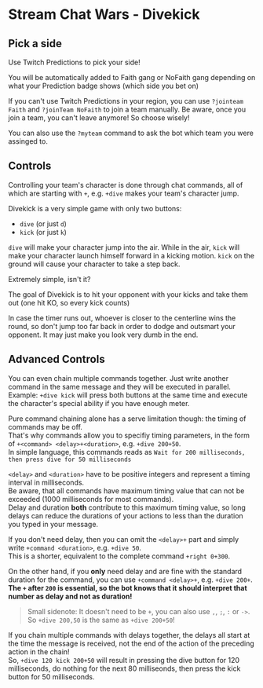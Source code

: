 # Stream Chat Wars - Divekick

## Pick a side

Use Twitch Predictions to pick your side!

You will be automatically added to Faith gang or NoFaith gang depending on
what your Prediction badge shows (which side you bet on)

If you can't use Twitch Predictions in your region, you can use
`?jointeam Faith` and `?joinTeam NoFaith` to join a team manually.
Be aware, once you join a team, you can't leave anymore! So choose wisely!

You can also use the `?myteam` command to ask the bot which team you were assinged to.

## Controls

Controlling your team's character is done through chat commands,
all of which are starting with `+`, e.g. `+dive` makes your team's character jump.

Divekick is a very simple game with only two buttons:

* `dive` (or just `d`)
* `kick` (or just `k`)

`dive` will make your character jump into the air. While in the air, `kick` will
make your character launch himself forward in a kicking motion. `kick` on the
ground will cause your character to take a step back.

Extremely simple, isn't it?

The goal of Divekick is to hit your opponent with your kicks and take them out
(one hit KO, so every kick counts)

In case the timer runs out, whoever is closer to the centerline wins the round,
so don't jump too far back in order to dodge and outsmart your opponent. It may
just make you look very dumb in the end.

## Advanced Controls

You can even chain multiple commands together.
Just write another command in the same message and they will be executed in parallel. \
Example: `+dive kick` will press both buttons at the same time and execute the
character's special ability if you have enough meter.

Pure command chaining alone has a serve limitation though: the timing of commands may be off. \
That's why commands allow you to specifiy timing parameters, in the form of
`+<command> <delay>+<duration>`, e.g. `+dive 200+50`. \
In simple language, this commands reads as
`Wait for 200 milliseconds, then press dive for 50 milliseconds`

`<delay>` and `<duration>` have to be positive integers and represent
a timing interval in milliseconds. \
Be aware, that all commands have maximum timing value that can not be exceeded
(1000 milliseconds for most commands). \
Delay and duration **both** contribute to this maximum timing value, so long delays
can reduce the durations of your actions to less than the duration you typed in your message.

If you don't need delay, then you can omit the `<delay>+` part and simply write
`+command <duration>`, e.g. `+dive 50`. \
This is a shorter, equivalent to the complete command `+right 0+300`.

On the other hand, if you **only** need delay and are fine with the standard
duration for the command, you can use `+command <delay>+`, e.g. `+dive 200+`. \
**The `+` after `200` is essential, so the bot knows that it
should interpret that number as delay and not as duration!**

> Small sidenote: It doesn't need to be `+`, you can also use `,`, `;`, `:` or
`->`. So `+dive 200,50` is the same as `+dive 200+50`!

If you chain multiple commands with delays together, the delays all start at the
time the message is received, not the end of the action of the preceding action in the chain! \
So, `+dive 120 kick 200+50` will result in pressing the dive button for 120 milliseconds,
do nothing for the next 80 milliseonds, then press the kick button for
50 milliseconds.
